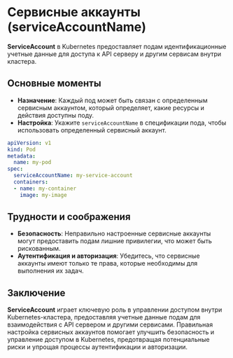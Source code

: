 # Сервисные аккаунты (serviceAccountName)

**ServiceAccount** в Kubernetes предоставляет подам идентификационные учетные данные для доступа к API серверу и другим сервисам внутри кластера.

## Основные моменты

- **Назначение**: Каждый под может быть связан с определенным сервисным аккаунтом, который определяет, какие ресурсы и действия доступны поду.
- **Настройка**: Укажите `serviceAccountName` в спецификации пода, чтобы использовать определенный сервисный аккаунт.

```yaml
apiVersion: v1
kind: Pod
metadata:
  name: my-pod
spec:
  serviceAccountName: my-service-account
  containers:
  - name: my-container
    image: my-image
```

## Трудности и соображения

- **Безопасность**: Неправильно настроенные сервисные аккаунты могут предоставить подам лишние привилегии, что может быть рискованным.
- **Аутентификация и авторизация**: Убедитесь, что сервисные аккаунты имеют только те права, которые необходимы для выполнения их задач.

## Заключение

**ServiceAccount** играет ключевую роль в управлении доступом внутри Kubernetes-кластера, предоставляя учетные данные подам для взаимодействия с API сервером и другими сервисами. Правильная настройка сервисных аккаунтов помогает улучшить безопасность и управление доступом в Kubernetes, предотвращая потенциальные риски и упрощая процессы аутентификации и авторизации.

